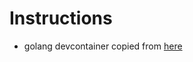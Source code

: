 # Instructions

- golang devcontainer copied from [here](https://github.com/microsoft/vscode-dev-containers/tree/main/containers/go)